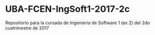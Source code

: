 # UBA-FCEN-IngSoft1-2017-2c
Repositorio para la cursada de Ingeniería de Software 1 (ex 2) del 2do cuatrimestre de 2017
